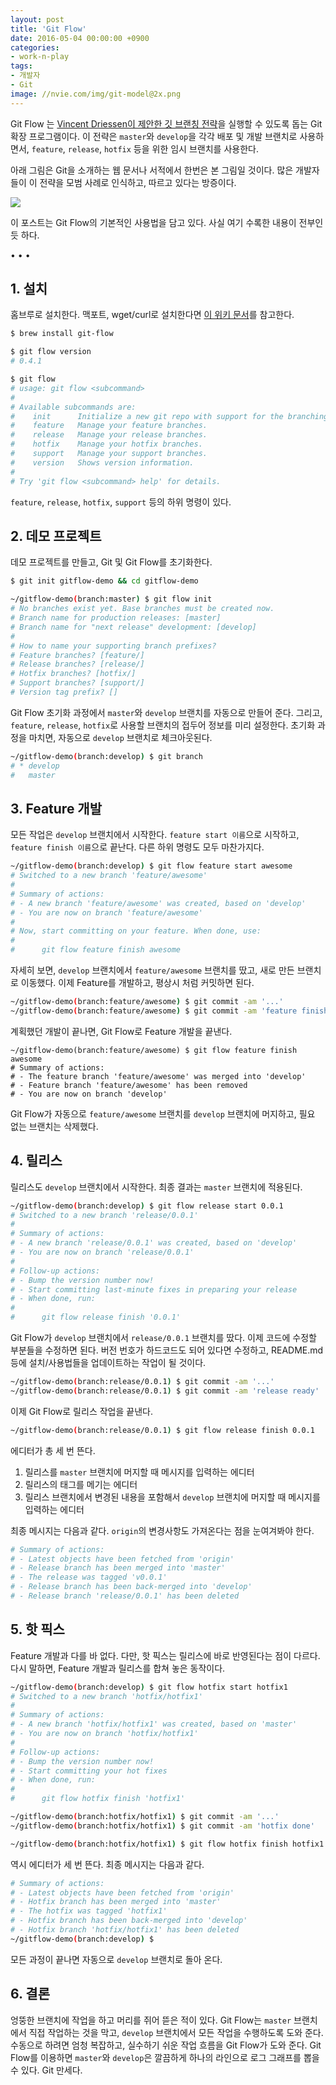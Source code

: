 ```yaml
---
layout: post
title: 'Git Flow' 
date: 2016-05-04 00:00:00 +0900
categories:
- work-n-play
tags:
- 개발자
- Git
image: //nvie.com/img/git-model@2x.png
---
```


Git Flow 는 [Vincent Driessen이 제안한 깃 브랜칭 전략](//nvie.com/posts/a-successful-git-branching-model/)을 실행할 수 있도록 돕는 Git 확장 프로그램이다. 이 전략은 `master`와 `develop`을 각각 배포 및 개발 브랜치로 사용하면서, `feature`, `release`, `hotfix` 등을 위한 임시 브랜치를 사용한다.
 
아래 그림은 Git을 소개하는 웹 문서나 서적에서 한번은 본 그림일 것이다. 많은 개발자들이 이 전략을 모범 사례로 인식하고, 따르고 있다는 방증이다.  

[![](nvie.com/img/git-model@2x.png)](//nvie.com/img/git-model@2x.png)

이 포스트는 Git Flow의 기본적인 사용법을 담고 있다. 사실 여기 수록한 내용이 전부인 듯 하다. 

<!--more-->
<div class="spacer">• • •</div>

## 1. 설치

홈브루로 설치한다. 맥포트, wget/curl로 설치한다면 [이 위키 문서](https://github.com/nvie/gitflow/wiki/Mac-OS-X)를 참고한다.

```sh
$ brew install git-flow

$ git flow version
# 0.4.1

$ git flow
# usage: git flow <subcommand>
# 
# Available subcommands are:
#    init      Initialize a new git repo with support for the branching model.
#    feature   Manage your feature branches.
#    release   Manage your release branches.
#    hotfix    Manage your hotfix branches.
#    support   Manage your support branches.
#    version   Shows version information.
# 
# Try 'git flow <subcommand> help' for details.
```

`feature`, `release`, `hotfix`, `support` 등의 하위 명령이 있다.

## 2. 데모 프로젝트

데모 프로젝트를 만들고, Git 및 Git Flow를 초기화한다.

```sh
$ git init gitflow-demo && cd gitflow-demo

~/gitflow-demo(branch:master) $ git flow init
# No branches exist yet. Base branches must be created now.
# Branch name for production releases: [master]
# Branch name for "next release" development: [develop]
# 
# How to name your supporting branch prefixes?
# Feature branches? [feature/]
# Release branches? [release/]
# Hotfix branches? [hotfix/]
# Support branches? [support/]
# Version tag prefix? []
```

Git Flow 초기화 과정에서 `master`와 `develop` 브랜치를 자동으로 만들어 준다. 그리고, `feature`, `release`, `hotfix`로 사용할 브랜치의 접두어 정보를 미리 설정한다. 초기화 과정을 마치면, 자동으로 `develop` 브랜치로 체크아웃된다.

```sh
~/gitflow-demo(branch:develop) $ git branch
# * develop
#   master
```

## 3. Feature 개발

모든 작업은 `develop` 브랜치에서 시작한다. `feature start 이름`으로 시작하고, `feature finish 이름`으로 끝난다. 다른 하위 명령도 모두 마찬가지다.

```sh
~/gitflow-demo(branch:develop) $ git flow feature start awesome
# Switched to a new branch 'feature/awesome'
# 
# Summary of actions:
# - A new branch 'feature/awesome' was created, based on 'develop'
# - You are now on branch 'feature/awesome'
# 
# Now, start committing on your feature. When done, use:
# 
#      git flow feature finish awesome
```

자세히 보면, `develop` 브랜치에서 `feature/awesome` 브랜치를 땄고, 새로 만든 브랜치로 이동했다. 이제 Feature를 개발하고, 평상시 처럼 커밋하면 된다.  

```sh
~/gitflow-demo(branch:feature/awesome) $ git commit -am '...'
~/gitflow-demo(branch:feature/awesome) $ git commit -am 'feature finished'
```

계획했던 개발이 끝나면, Git Flow로 Feature 개발을 끝낸다.

```
~/gitflow-demo(branch:feature/awesome) $ git flow feature finish awesome
# Summary of actions:
# - The feature branch 'feature/awesome' was merged into 'develop'
# - Feature branch 'feature/awesome' has been removed
# - You are now on branch 'develop'
```

Git Flow가 자동으로 `feature/awesome` 브랜치를 `develop` 브랜치에 머지하고, 필요 없는 브랜치는 삭제했다. 

## 4. 릴리스

릴리스도 `develop` 브랜치에서 시작한다. 최종 결과는 `master` 브랜치에 적용된다.

```sh
~/gitflow-demo(branch:develop) $ git flow release start 0.0.1
# Switched to a new branch 'release/0.0.1'
# 
# Summary of actions:
# - A new branch 'release/0.0.1' was created, based on 'develop'
# - You are now on branch 'release/0.0.1'
# 
# Follow-up actions:
# - Bump the version number now!
# - Start committing last-minute fixes in preparing your release
# - When done, run:
# 
#      git flow release finish '0.0.1'
```

Git Flow가 `develop` 브랜치에서 `release/0.0.1` 브랜치를 땄다. 이제 코드에 수정할 부분들을 수정하면 된다. 버전 번호가 하드코드도 되어 있다면 수정하고, README.md 등에 설치/사용법들을 업데이트하는 작업이 될 것이다.

```sh
~/gitflow-demo(branch:release/0.0.1) $ git commit -am '...'
~/gitflow-demo(branch:release/0.0.1) $ git commit -am 'release ready'
```

이제 Git Flow로 릴리스 작업을 끝낸다.

```sh
~/gitflow-demo(branch:release/0.0.1) $ git flow release finish 0.0.1
```

에디터가 총 세 번 뜬다.

1.  릴리스를 `master` 브랜치에 머지할 때 메시지를 입력하는 에디터
2.  릴리스의 태그를 메기는 에디터
3.  릴리스 브랜치에서 변경된 내용을 포함해서 `develop` 브랜치에 머지할 때 메시지를 입력하는 에디터

최종 메시지는 다음과 같다. `origin`의 변경사항도 가져온다는 점을 눈여겨봐야 한다.

```sh
# Summary of actions:
# - Latest objects have been fetched from 'origin'
# - Release branch has been merged into 'master'
# - The release was tagged 'v0.0.1'
# - Release branch has been back-merged into 'develop'
# - Release branch 'release/0.0.1' has been deleted
```

## 5. 핫 픽스

Feature 개발과 다를 바 없다. 다만, 핫 픽스는 릴리스에 바로 반영된다는 점이 다르다. 다시 말하면, Feature 개발과 릴리스를 합쳐 놓은 동작이다. 

```sh
~/gitflow-demo(branch:develop) $ git flow hotfix start hotfix1
# Switched to a new branch 'hotfix/hotfix1'
# 
# Summary of actions:
# - A new branch 'hotfix/hotfix1' was created, based on 'master'
# - You are now on branch 'hotfix/hotfix1'
# 
# Follow-up actions:
# - Bump the version number now!
# - Start committing your hot fixes
# - When done, run:
# 
#      git flow hotfix finish 'hotfix1'
```

```sh
~/gitflow-demo(branch:hotfix/hotfix1) $ git commit -am '...'
~/gitflow-demo(branch:hotfix/hotfix1) $ git commit -am 'hotfix done'
```

```sh
~/gitflow-demo(branch:hotfix/hotfix1) $ git flow hotfix finish hotfix1
```

역시 에디터가 세 번 뜬다. 최종 메시지는 다음과 같다.

```sh
# Summary of actions:
# - Latest objects have been fetched from 'origin'
# - Hotfix branch has been merged into 'master'
# - The hotfix was tagged 'hotfix1'
# - Hotfix branch has been back-merged into 'develop'
# - Hotfix branch 'hotfix/hotfix1' has been deleted
~/gitflow-demo(branch:develop) $
```

모든 과정이 끝나면 자동으로 `develop` 브랜치로 돌아 온다.

## 6. 결론

엉뚱한 브랜치에 작업을 하고 머리를 쥐어 뜯은 적이 있다. Git Flow는 `master` 브랜치에서 직접 작업하는 것을 막고, `develop` 브랜치에서 모든 작업을 수행하도록 도와 준다. 수동으로 하려면 엄청 복잡하고, 실수하기 쉬운 작업 흐름을 Git Flow가 도와 준다. Git Flow를 이용하면 `master`와 `develop`은 깔끔하게 하나의 라인으로 로그 그래프를 뽑을 수 있다. Git 만세다. 
